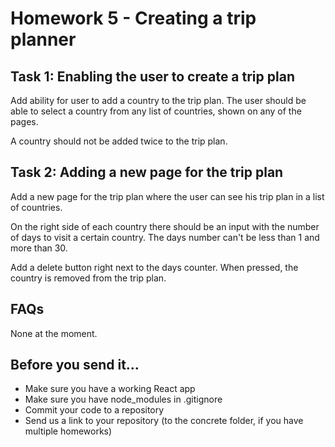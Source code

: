 # Homework 5 - Creating a trip planner

## Task 1: Enabling the user to create a trip plan

Add ability for user to add a country to the trip plan. The user should be able to select a country from any list of countries, shown on any of the pages.

A country should not be added twice to the trip plan.

## Task 2: Adding a new page for the trip plan

Add a new page for the trip plan where the user can see his trip plan in a list of countries.

On the right side of each country there should be an input with the number of days to visit a certain country. The days number can't be less than 1 and more than 30.

Add a delete button right next to the days counter. When pressed, the country is removed from the trip plan.

## FAQs

None at the moment.

## Before you send it...

- Make sure you have a working React app
- Make sure you have node_modules in .gitignore
- Commit your code to a repository
- Send us a link to your repository (to the concrete folder, if you have multiple homeworks)